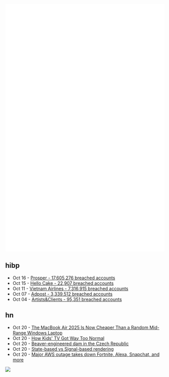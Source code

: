 ![Metrics](https://raw.githubusercontent.com/phixion/phixion/master/metrics.svg)

## hibp

<!--
for https://github.com/phixion/phixion/blob/main/.github/workflows/feeds.yml
-->
<!--START_SECTION:haveibeenpwnd-->
- Oct 16 - [Prosper - 17,605,276 breached accounts](https://haveibeenpwned.com/Breach/Prosper)
- Oct 15 - [Hello Cake - 22,907 breached accounts](https://haveibeenpwned.com/Breach/HelloCake)
- Oct 11 - [Vietnam Airlines - 7,316,915 breached accounts](https://haveibeenpwned.com/Breach/VietnamAirlines)
- Oct 07 - [Adpost - 3,339,512 breached accounts](https://haveibeenpwned.com/Breach/Adpost)
- Oct 04 - [Artists&Clients - 95,351 breached accounts](https://haveibeenpwned.com/Breach/ArtistsNClients)
<!--END_SECTION:haveibeenpwnd-->

## hn

<!--
for https://github.com/phixion/phixion/blob/main/.github/workflows/feeds.yml
-->
<!--START_SECTION:hn-->
- Oct 20 - [The MacBook Air 2025 Is Now Cheaper Than a Random Mid-Range Windows Laptop](https://kotaku.com/apple-is-going-nuts-the-macbook-air-2025-is-now-cheaper-than-a-random-mid-range-windows-laptop-2000634464)
- Oct 20 - [How Kids' TV Got Way Too Normal](https://slate.com/life/2025/10/kids-tv-movies-best-ratings-parents-disney.html)
- Oct 20 - [Beaver-engineered dam in the Czech Republic](https://en.wikipedia.org/wiki/Beaver-engineered_dam_in_the_Czech_Republic)
- Oct 20 - [State-based vs Signal-based rendering](https://jovidecroock.com/blog/state-vs-signals/)
- Oct 20 - [Major AWS outage takes down Fortnite, Alexa, Snapchat, and more](https://www.theverge.com/news/802486/aws-outage-alexa-fortnite-snapchat-offline)
<!--END_SECTION:hn-->

<!--
for https://yhype.me
-->
![](https://hit.yhype.me/github/profile?user_id=13013670)
